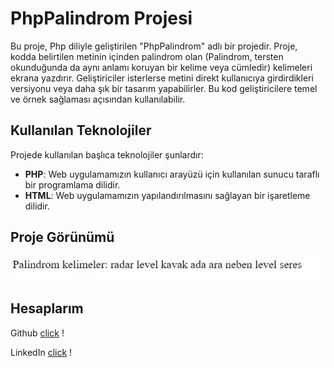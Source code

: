 # PhpPalindrom Projesi

Bu proje, Php diliyle geliştirilen "PhpPalindrom" adlı bir projedir. 
Proje, kodda belirtilen metinin içinden palindrom olan (Palindrom, tersten okunduğunda da aynı anlamı koruyan bir kelime veya cümledir) kelimeleri ekrana yazdırır.
Geliştiriciler isterlerse metini direkt kullanıcıya girdirdikleri versiyonu veya daha şık bir tasarım yapabilirler. 
Bu kod geliştiricilere temel ve örnek sağlaması açısından kullanılabilir.

## Kullanılan Teknolojiler

Projede kullanılan başlıca teknolojiler şunlardır:

- **PHP**: Web uygulamamızın kullanıcı arayüzü için kullanılan sunucu taraflı bir programlama dilidir.
- **HTML**: Web uygulamamızın yapılandırılmasını sağlayan bir işaretleme dilidir.
  
## Proje Görünümü

![.](/images/foto.jpg)


## Hesaplarım

Github [click](https://github.com/yusufemiin) !

LinkedIn [click](https://www.linkedin.com/in/yusufeminırkı/) !


